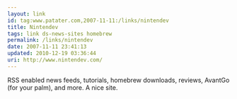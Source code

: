 ```yaml
---
layout: link
id: tag:www.patater.com,2007-11-11:/links/nintendev
title: Nintendev
tags: link ds-news-sites homebrew
permalink: /links/nintendev
date: 2007-11-11 23:41:13
updated: 2010-12-19 03:36:44
uri: http://www.nintendev.com/
---
```

RSS enabled news feeds, tutorials, homebrew downloads, reviews, AvantGo (for
your palm), and more. A nice site.
